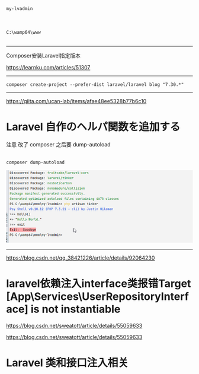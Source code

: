 ```

my-lvadmin



C:\wamp64\www


```



---

Composer安装Laravel指定版本

https://learnku.com/articles/51307



---



```
composer create-project --prefer-dist laravel/laravel blog "7.30.*"
```





---

https://qiita.com/ucan-lab/items/afae48ee5328b77b6c10

# Laravel 自作のヘルパ関数を追加する

注意 改了 composer 之后要 dump-autoload

```

composer dump-autoload

```









![image-20220101064942286](https://raw.githubusercontent.com/github50673488/Figurebed/main/img/image-20220101064942286.png)





---





https://blog.csdn.net/qq_38421226/article/details/92064230



# laravel依赖注入interface类报错Target [App\Services\UserRepositoryInterface] is not instantiable



https://blog.csdn.net/sweatott/article/details/55059633



https://blog.csdn.net/sweatott/article/details/55059633

# Laravel 类和接口注入相关



